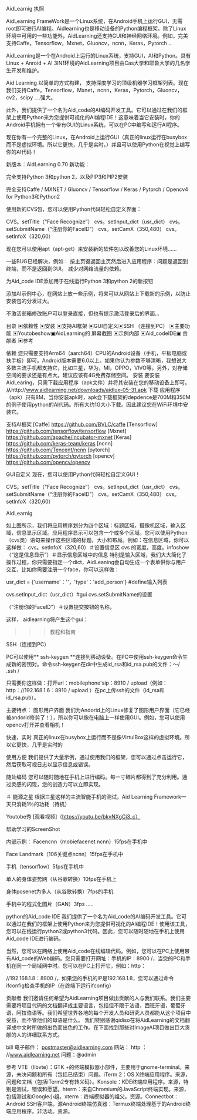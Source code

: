 AidLearnig 
执照

AidLearning FrameWork是一个Linux系统，在Android手机上运行GUI，无需root即可进行AI编程。Aidlearning也是移动设备的Python编程框架。除了Linux环境中可用的一些功能外，AidLearning还支持GUI和神经网络环境。例如，完美支持Caffe，Tensorflow，Mxnet，Gluoncv，ncnn，Keras，Pytorch ..


 

AidLearning是一个在Android上运行的Linux系统，支持GUI，AI和Python。具有Linux + Anroid + AI 3IN1环境的AidLearning项目由Cas大学和耶鲁大学的几名学生开发和维护。

Aid Learning 以简单的方式构建， 支持深度学习的顶级机器学习框架列表。现在我们支持Caffe，Tensorflow，Mxnet，ncnn，Keras，Pytorch，Gluoncv，cv2，scipy ....强大。

此外，我们提供了一个名为Aid_code的AI编码开发工具。它可以通过在我们的框架上使用Python来为您提供可视化的AI编程IDE！这意味着当它安装时，你的Android手机拥有一个带有GUI的Linux系统，可以在PC中编写和运行AI程序。

现在你有一个完整的Linux，在Android上运行GUI（真正的linux运行在busybox而不是虚拟环境。所以它更快，几乎是实时。）并且可以使用Python在视觉上编写你的AI代码！ 


新版本：AidLearning 0.70 
新功能： 

完全支持Python 3和python 2，以及PIP3和PIP2安装 

完全支持Caffe / MXNET / Gluoncv / Tensorflow / Keras / Pytorch / Opencv4 for Python3和Python2 

使用新的CVS包，您可以使用Python代码轻松自定义界面：

CVS。setTitle（“Face Recognize”）
cvs。setInput_dict（usr_dict）
cvs。setSubmitName（“注册你的FaceID”）
cvs。setCamX（350,480）
cvs。setInfoX（320,60）

现在您可以使用apt（apt-get）来安装新的软件包以改善您的Linux环境......

一些BUG已经解决，例如： 
按主页键返回主页然后进入应用程序：问题是返回到终端，而不是返回到GUI。
减少对网络流量的依赖。

为Aid_code IDE添加用于在线运行Python 3和python 2的新按钮 

添加AI示例中心，在网站上放一些示例，将来可以从网站上下载新的示例，以防止安装包的分发过大。

不激活邮箱修改账户可以登录直接，但也有提示激活登录后的界面... 



目录
▣依赖性
▣安装
▣支持AI框架
▣GUI自定义▣SSH 
（连接到PC）
▣主要功能
▣Youtobeshow▣AidLearning的
屏幕截图
▣示例内部
▣Aid_codeIDE▣ 
贡献者
▣参考



依赖
您只需要支持Arm64（aarch64）CPU的Android设备（手机，平板电脑或扶手板）即可。Android版本需要6.0以上。如果你认为参数不够清晰，我想说大多数主流手机都支持它，比如三星，华为，MI，OPPO，VIVO等。另外，对存储空间的要求还是有点大。建议应该有4G免费存储空间。
安装
要安装AidLearing，只需下载应用程序（apk文件）并将其安装在您的移动设备上即可。从http://www.aidlearning.net/downloads/aidlux-05-31.apk 下载
应用程序（apk）只有8M，当你安装apk时，apk会下载框架的depdence是700M和350M的例子使用python的AI代码。所有大约1G大小下载。因此建议您在WiFi环境中安装它。 

支持AI框架
[Caffe] https://github.com/BVLC/caffe
[Tensorflow] https://github.com/tensorflow/tensorflow
[Mxnet] https://github.com/apache/incubator-mxnet
[Keras] https://github.com/keras-team/keras
[ncnn] https://github.com/Tencent/ncnn
[pytorch] https://github.com/pytorch/pytorch
[opencv] https://github.com/opencv/opencv


GUI自定义
现在，您可以使用Python代码轻松自定义GUI！

CVS。setTitle（“Face Recognize”）
cvs。setInput_dict（usr_dict）
cvs。setSubmitName（“注册你的FaceID”）
cvs。setCamX（350,480）
cvs。setInfoX（320,60）




AidLearnig

如上图所示，我们将应用程序划分为四个区域：标题区域，摄像机区域，输入区域，信息显示区域。应用程序显示可以包含一个或多个区域。您可以使用Python（cvs类）语句来操作这些区域的标题，大小和布局。例如：在信息区域，你可以这样做：
cvs。setInfoX（320,60）＃设置信息区
cvs 的宽度，高度。infoshow（“这是信息显示”）＃显示信息区域中的信息
特别是输入区域，我们大大简化了操作过程，你只需要指定一个dict，AidLeaning会自动生成一个表单供你与用户交互，比如你需要注册一个face，你可以这样做： 

usr_dict = {'username'：''，'type'：'add_person'} #define输入列表

cvs.setInput_dict（usr_dict）#gui cvs.setSubmitName的设置

（“注册你的FaceID”）＃设置提交按钮的名称，

这样， aidlearning将产生这个gui：


>>>教程和指南


SSH（连接到PC）

PC可以使用** ssh-keygen **连接到移动设备。在PC中使用ssh-keygen命令生成新的密钥对。命令ssh-keygen在dir中生成id_rsa和id_rsa.pub的文件：〜/ .ssh /

只需要你这样做：打开url：mobilephone'sip：8910 / upload（例如：http：//192.168.1.6：8910 / upload ）在pc上传ssh的文件（id_rsa和id_rsa.pub）。



主要特点：
图形用户界面
我们为Andorid上的Linux修复了图形用户界面（它已经被andorid修剪了！），所以你可以像在电脑上一样使用GUI。例如，您可以使用opencv打开并查看相机！



快速，实时
真正的linux在busybox上运行而不是像VirtulBox这样的虚拟环境。所以它更快，几乎是实时的

使用方便
我们提供了大量示例，通过使用我们的框架，您可以通过点击运行它，然后获取可视日志以显示信息或错误。



随处编码
您可以随时随地在手机上进行编码。每一寸碎片都得到了充分利用。通过灵感的闪现，您的创造力可以立即实现。



＃ 能源之星
根据三星这样的主流智能手机的测试，Aid Learning Framework一天只消耗1％的功耗（待机）




Youtobe秀
[观看视频]（https://youtu.be/bkvNXgCi3_c）




帮助学习的ScreenShot




内部示例：
Facencnn（mobiefacenet ncnn）15fps在手机中

Face Landmark（106关键点ncnn）15fps在手机中

手机（tensorflow）5fps在手机中

单人的身体姿势网（从谷歌转换）10fps在手机上

身体posenet为多人（从谷歌转换）7fps的手机

手机中的程式化图片（GAN）3fps .....



python的Aid_code IDE
我们提供了一个名为Aid_code的AI编码开发工具。它可以通过在我们的框架上使用Python来为您提供可视化的AI编程IDE！使用该工具，您可以在线运行python2或python3代码。因此，您可以随时随地在手机上使用Aid_code IDE进行编码。


当然，您可以在网络上使用Aid_code在线编辑代码。例如，您可以在PC上使用带有Aid_code的Web编码。您只需要打开网址：手机的IP：8900 /，当您的PC和手机在同一个局域网中时。您可以在PC上打开它，例如：http：

//192.168.1.8：8900 /，如果您的手机的IP是192.168.1.8，您可以通过命令ifconfig检查手机的IP（在终端下运行ifconfig）




贡献者
我们邀请任何希望为AidLearning项目做出贡献的人与我们联系。我们主要需要将项目代码的文档翻译成主要语言，包括但不限于法语，西班牙语，葡萄牙语，阿拉伯语等。我们希望世界各地的每个开发人员和研究人员都能从这个项目中受益，而不管他们的母语是什么。
我们特别感谢qidiso在将AidLearning的文档翻译成中文时所做的出色而出色的工作。在下面找到那些对ImageAI项目做出巨大贡献的人的详细联系方式。

bill 
电子邮件： postmaster@aidlearning.com 
网站： http 
： //www.aidlearning.net 问题：@admin 

参考
VTE（libvte）：GTK +的终端模拟器小部件，主要用于gnome-terminal。来源，未决问题和所有（包括已结束）问题。iTerm 2：OS X终端应用程序。来源，问题和文档（包括iTerm2专有转义码）。Konsole：KDE终端应用程序。来源，特别是测试，错误和愿望。hterm：来自Chromium的JavaScript终端实现。来源，包括测试和Google小组。xterm：终端模拟器的祖父。资源。Connectbot：Android SSH客户端。源Android终端仿真器：Termux终端处理基于的Android终端应用程序。非活动。资源。
